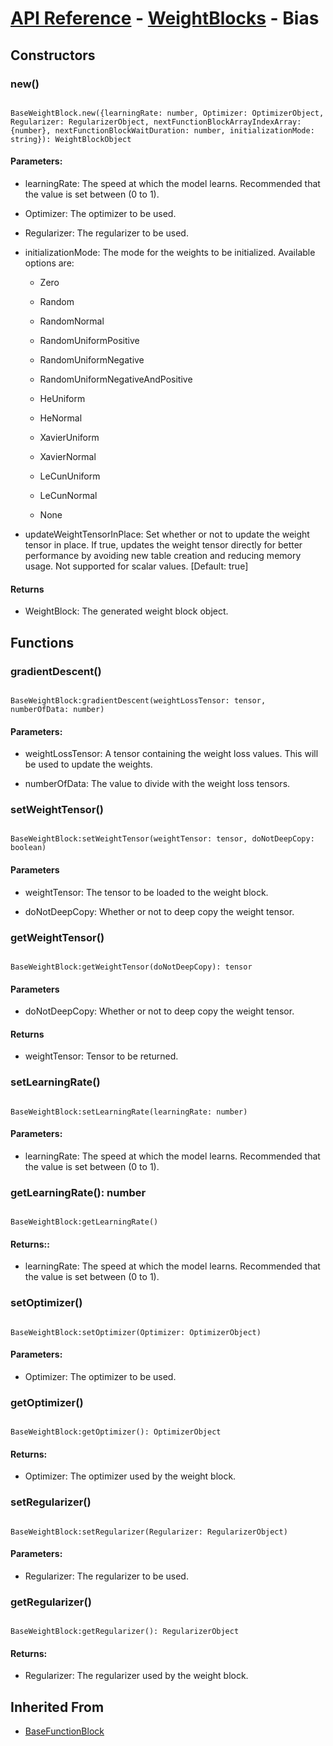 # [API Reference](../../API.md) - [WeightBlocks](../WeightBlocks.md) - Bias

## Constructors

### new()

```

BaseWeightBlock.new({learningRate: number, Optimizer: OptimizerObject, Regularizer: RegularizerObject, nextFunctionBlockArrayIndexArray: {number}, nextFunctionBlockWaitDuration: number, initializationMode: string}): WeightBlockObject

```

#### Parameters:

* learningRate: The speed at which the model learns. Recommended that the value is set between (0 to 1).

* Optimizer: The optimizer to be used.

* Regularizer: The regularizer to be used.

* initializationMode: The mode for the weights to be initialized. Available options are:

	* Zero

	* Random

	* RandomNormal

	* RandomUniformPositive

	* RandomUniformNegative

	* RandomUniformNegativeAndPositive

	* HeUniform

	* HeNormal

	* XavierUniform

	* XavierNormal

	* LeCunUniform

	* LeCunNormal

	* None

* updateWeightTensorInPlace: Set whether or not to update the weight tensor in place. If true, updates the weight tensor directly for better performance by avoiding new table creation and reducing memory usage. Not supported for scalar values. [Default: true]

#### Returns

* WeightBlock: The generated weight block object.

## Functions

### gradientDescent()

```

BaseWeightBlock:gradientDescent(weightLossTensor: tensor, numberOfData: number)

```

#### Parameters:

* weightLossTensor: A tensor containing the weight loss values. This will be used to update the weights.

* numberOfData: The value to divide with the weight loss tensors.

### setWeightTensor()

```

BaseWeightBlock:setWeightTensor(weightTensor: tensor, doNotDeepCopy: boolean)

```

#### Parameters

* weightTensor: The tensor to be loaded to the weight block.

* doNotDeepCopy: Whether or not to deep copy the weight tensor.

### getWeightTensor()

```

BaseWeightBlock:getWeightTensor(doNotDeepCopy): tensor

```

#### Parameters

* doNotDeepCopy: Whether or not to deep copy the weight tensor.

#### Returns

* weightTensor: Tensor to be returned.

### setLearningRate()

```

BaseWeightBlock:setLearningRate(learningRate: number)

```

#### Parameters:

* learningRate: The speed at which the model learns. Recommended that the value is set between (0 to 1).

### getLearningRate(): number

```

BaseWeightBlock:getLearningRate()

```

#### Returns::

* learningRate: The speed at which the model learns. Recommended that the value is set between (0 to 1).

### setOptimizer()

```

BaseWeightBlock:setOptimizer(Optimizer: OptimizerObject)

```

#### Parameters:

* Optimizer: The optimizer to be used.

### getOptimizer()

```

BaseWeightBlock:getOptimizer(): OptimizerObject

```

#### Returns:

* Optimizer: The optimizer used by the weight block.

### setRegularizer()

```

BaseWeightBlock:setRegularizer(Regularizer: RegularizerObject)

```

#### Parameters:

* Regularizer: The regularizer to be used.

### getRegularizer()

```

BaseWeightBlock:getRegularizer(): RegularizerObject

```

#### Returns:

* Regularizer: The regularizer used by the weight block.

## Inherited From

* [BaseFunctionBlock](../Cores/BaseFunctionBlock.md)
